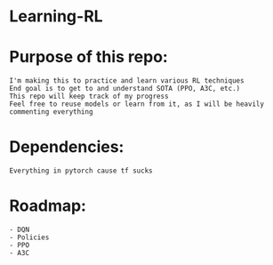 # Learning-RL

# Purpose of this repo:

	I'm making this to practice and learn various RL techniques
	End goal is to get to and understand SOTA (PPO, A3C, etc.)
	This repo will keep track of my progress
	Feel free to reuse models or learn from it, as I will be heavily commenting everything

# Dependencies:

	Everything in pytorch cause tf sucks

# Roadmap:

	- DQN
	- Policies
	- PPO
	- A3C


